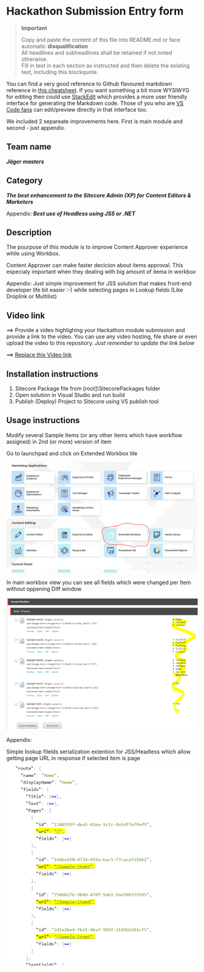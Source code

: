 # Hackathon Submission Entry form

> __Important__  
> 
> Copy and paste the content of this file into README.md or face automatic __disqualification__  
> All headlines and subheadlines shall be retained if not noted otherwise.  
> Fill in text in each section as instructed and then delete the existing text, including this blockquote.

You can find a very good reference to Github flavoured markdown reference in [this cheatsheet](https://github.com/adam-p/markdown-here/wiki/Markdown-Cheatsheet). If you want something a bit more WYSIWYG for editing then could use [StackEdit](https://stackedit.io/app) which provides a more user friendly interface for generating the Markdown code. Those of you who are [VS Code fans](https://code.visualstudio.com/docs/languages/markdown#_markdown-preview) can edit/preview directly in that interface too.

We included 2 separeate improvements here. First is main module and second - just appendix.

## Team name
**_Jäger masters_**

## Category
**_The best enhancement to the Sitecore Admin (XP) for Content Editors & Marketers_**

Appendix:
**_Best use of Headless using JSS or .NET_**

## Description
The pourpose of this module is to improve Content Approver experience while using Workbox.

Content Approver can make faster decicion about items approval. This especialy important when they dealing with big amount of itema in workbox

Appendix:
Just simple improvement for JSS solution that makes front-end developer life bit easier :-) while selecting pages in Lookup fields (Like Droplink or Multilist)

## Video link
⟹ Provide a video highlighing your Hackathon module submission and provide a link to the video. You can use any video hosting, file share or even upload the video to this repository. _Just remember to update the link below_

⟹ [Replace this Video link](#video-link)

## Installation instructions

1. Sitecore Package file from [root]\SitecorePackages folder
2. Open solution in Visual Studio and run build
3. Publish (Deploy) Project to Sitecore using VS publish tool


## Usage instructions
Modify several Sample Items (or any other items which have workflow assigned) in 2nd (or more) version of item

Go to launchpad and click on Extended Workbox tile

![Launchpad](docs/images/ExtendedWorkbox.PNG "Launchpad")

In main workbox view you can see all fields which were changed per Item without oppening Diff window

![Workbox](docs/images/Workbox.PNG "Workbox")

Appendix:

Simple lookup filelds serialization extention for JSS/Headless which allow getting page URL in response if selected item is page

![LookupFieldsExtention](docs/images/LookupFieldsExtention.PNG "LookupFieldsExtention")

